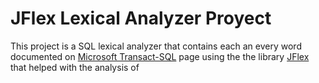 # JFlex Lexical Analyzer Proyect
This project is a SQL lexical analyzer that contains each an every word documented on [Microsoft Transact-SQL](https://docs.microsoft.com/en-us/sql/t-sql/language-elements/reserved-keywords-transact-sql?view=sql-server-2017) page using the the library [JFlex](https://jflex.de/) that helped with the analysis of 
